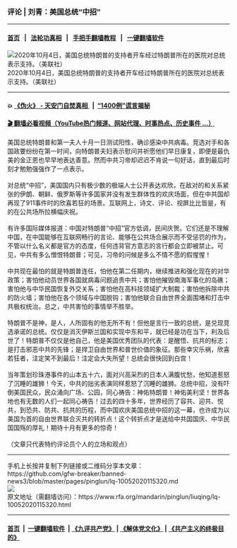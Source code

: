 ### 评论 | 刘青：美国总统“中招”
------------------------

#### [首页](https://github.com/gfw-breaker/banned-news3/blob/master/README.md) &nbsp;&nbsp;|&nbsp;&nbsp; [法轮功真相](https://github.com/begood0513/basic/blob/master/README.md)  &nbsp;&nbsp;|&nbsp;&nbsp; [手把手翻墙教程](https://github.com/gfw-breaker/guides/wiki)  &nbsp;&nbsp;|&nbsp;&nbsp; [一键翻墙软件](https://github.com/gfw-breaker/nogfw/blob/master/README.md)  



<div id="headerimg">
 <img alt="2020年10月4日，美国总统特朗普的支持者开车经过特朗普所在的医院对总统表示支持。（美联社）" src="https://www.rfa.org/mandarin/pinglun/liuqing/lq-10052020115320.html/AP_20279042295494.jpg/@@images/3dd5ce38-8306-4b8e-b618-9bb76327ade1.jpeg" title="2020年10月4日，美国总统特朗普的支持者开车经过特朗普所在的医院对总统表示支持。（美联社）"/>
 <div id="headerimgcontents">
  <div id="headerimgcaption">
   <span>
    2020年10月4日，美国总统特朗普的支持者开车经过特朗普所在的医院对总统表示支持。（美联社）
   </span>
   <!-- zoomattribute -->
  </div>
  <!-- headerimgcaption -->
 </div>
 <!-- headerimagecontents -->
</div>

<hr/>


#### 💥 [《伪火》 - 天安门自焚真相 ](http://158.247.195.190:10000/videos/blog/weihuo.html)&nbsp; |&nbsp; [“1400例”谎言揭秘  ](http://158.247.195.190:10000/videos/blog/jiexi1400.html)

#### [ 🎬  翻墙必看视频（YouTube热门频道、网站代理、时事热点、历史事件 ...）](https://github.com/gfw-breaker/links/blob/master/banned.md)

<div id="storytext">
 <div>
  <div class="slot_header">
  </div>
 </div>
 <p>
  美国总统特朗普和第一夫人十月一日测试阳性，确诊感染中共病毒。竞选对手和各国政要纷纷在第一时间，向特朗普夫妇表示慰问并祈愿他们早日康复，即便是最仇美的金正恩也早早地表达善意。然而中共习帝却迟迟不肯说一句好话，直到最后时刻才勉勉强强作了一点表示。
  <br/>
  <br/>
  对总统“中招”，美国国内只有极少数的极端人士公开表达欢欣，在敌对的和关系紧张的伊朗、朝鲜、俄罗斯等许多国家并没有发生群体性的欢庆场面，但在中共国却再现了911事件时的欣喜若狂的场景。互联网上，诗文、评论、视屏比比皆是，有的在公共场所拉横幅庆祝。
  <br/>
  <br/>
  有许多国际媒体报道：中国对特朗普“中招”官方低调，民间庆贺。它们还是不理解中国，在中国能够在互联网畅行的言论、能够在公共场合展示而不受惩罚的作为，不管以什么名义都是官方的态度，任何违背官方意志的言行都会立即被禁止。可见，中共有多么憎恨特朗普；可见，习帝的问候是多么不情不愿的假惺惺！
  <br/>
  <br/>
  中共现在最怕的就是特朗普连任，怕他在第二任期内，继续推进和强化现在的对华政策；害怕他动员世界各国就病毒问题追责中共；害怕他摧毁南海军事化的岛礁；害怕他与中华民国恢复外交关系；害怕他在高科技领域扩大制裁；害怕他拆除中共的防火墙；害怕他在各个领域与中国脱钩；害怕他联合自由世界全面围堵和打击中共极权统治。总之，中共害怕的事情举不胜举。
  <br/>
  <br/>
  特朗普不是神，是人，人所固有的他无所不有！但他是言行一致的总统，是兑现竞选承诺的总统。仅仅是消灭伊斯兰国和实现中东和平，就已经是功在当下，利及后世了！特朗普不仅仅是他自己，他是美国优秀团队的代表：是醒悟、抗共的标志；是打击邪恶中共的先锋；是捍卫自由世界和普世价值的象征。那些幸灾乐祸，欣喜若狂者，注定笑不到最后！注定会大失所望！总统会很快回到白宫！
  <br/>
  <br/>
  当年策划珍珠港事件的山本五十六，面对兴高采烈的日本人满腹忧愁，他知道惹怒了沉睡的雄狮！今天，中共的拙劣表演同样惹怒了沉睡的雄狮。总统中招，没有吓倒美国民众，民众涌向广场、公园，同心祷告：神佑特朗普！神佑美利坚！世界各地也有无数的人们一起同心祷告！过去的四十多年，世界经历了容共、迎共、悦共，到恐共、防共、抗共的历程，而中国欢庆美国总统中招的这一幕，也许成为以美国为首的自由世界联合灭共的转折点！这个转折点才是送给中共国国庆、中华民国国殇的厚礼！期待十月有更多的惊奇！
  <br/>
  <br/>
  （文章只代表特约评论员个人的立场和观点）
 </p>
</div>

<hr/>
手机上长按并复制下列链接或二维码分享本文章：<br/>
https://github.com/gfw-breaker/banned-news3/blob/master/pages/pinglun/lq-10052020115320.md <br/>
<a href='https://github.com/gfw-breaker/banned-news3/blob/master/pages/pinglun/lq-10052020115320.md'><img src='https://github.com/gfw-breaker/banned-news3/blob/master/pages/pinglun/lq-10052020115320.md.png'/></a> <br/>
原文地址（需翻墙访问）：https://www.rfa.org/mandarin/pinglun/liuqing/lq-10052020115320.html


------------------------
#### [首页](https://github.com/gfw-breaker/banned-news3/blob/master/README.md) &nbsp;|&nbsp; [一键翻墙软件](https://github.com/gfw-breaker/nogfw/blob/master/README.md) &nbsp;| [《九评共产党》](https://github.com/gfw-breaker/9ping.md/blob/master/README.md#九评之一评共产党是什么) | [《解体党文化》](https://github.com/gfw-breaker/jtdwh.md/blob/master/README.md) | [《共产主义的终极目的》](https://github.com/gfw-breaker/gczydzjmd.md/blob/master/README.md)


<img src='http://gfw-breaker.win/banned-news3/pages/pinglun/lq-10052020115320.md' width='0px' height='0px'/>
